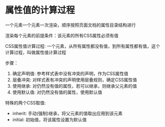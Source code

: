 # 属性值的计算过程

一个元素一个元素一次渲染，顺序按照页面文档的属性目录结构进行

渲染每个元素的前提条件：该元素的所有CSS属性必须有值

CSS属性值计算过程: 一个元素，从所有属性都没有值，到所有属性都有值，这个计算过程，叫做属性值计算过程

步骤：
1) 确定声明值: 参考样式表中没有冲突的声明，作为CSS属性值
2) 层叠冲突: 对样式表有冲突的声明使用层叠规则，确定CSS属性值
3) 使用继承: 对仍然没有值的属性，若可以继承，则继承父元素的值
4) 使用默认值: 对仍然没有值的属性，使用默认值

特殊的两个CSS取值:

- inherit: 手动(强制)继承，将父元素的值取出应用到该元素
- initial: 初始值，将该属性设置为默认值
